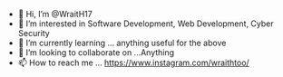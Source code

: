 - 👋 Hi, I’m @WraitH17
- 👀 I’m interested in Software Development, Web Development, Cyber Security
- 🌱 I’m currently learning ... anything useful for the above
- 💞️ I’m looking to collaborate on ...Anything
- 📫 How to reach me ... https://www.instagram.com/wraithtoo/

<!---
WraitH17/WraitH17 is a ✨ special ✨ repository because its `README.md` (this file) appears on your GitHub profile.
You can click the Preview link to take a look at your changes.
--->
